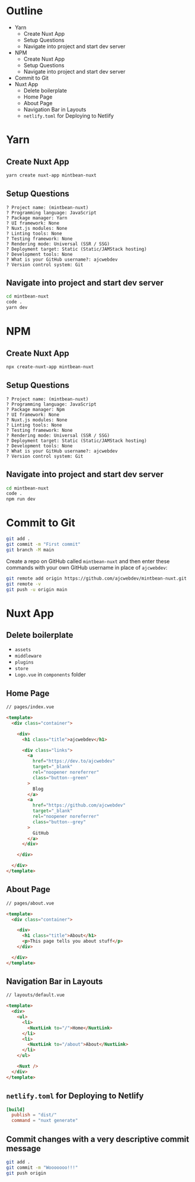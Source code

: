 # Outline

* Yarn
  * Create Nuxt App
  * Setup Questions
  * Navigate into project and start dev server
* NPM
  * Create Nuxt App
  * Setup Questions
  * Navigate into project and start dev server
* Commit to Git
* Nuxt App
  * Delete boilerplate
  * Home Page
  * About Page
  * Navigation Bar in Layouts
  * `netlify.toml` for Deploying to Netlify

# Yarn

## Create Nuxt App

```bash
yarn create nuxt-app mintbean-nuxt
```

## Setup Questions

```
? Project name: (mintbean-nuxt)
? Programming language: JavaScript
? Package manager: Yarn
? UI framework: None
? Nuxt.js modules: None
? Linting tools: None
? Testing framework: None
? Rendering mode: Universal (SSR / SSG)
? Deployment target: Static (Static/JAMStack hosting)
? Development tools: None
? What is your GitHub username?: ajcwebdev
? Version control system: Git
```

## Navigate into project and start dev server

```bash
cd mintbean-nuxt
code .
yarn dev
```

# NPM

## Create Nuxt App

```bash
npx create-nuxt-app mintbean-nuxt
```

## Setup Questions

```
? Project name: (mintbean-nuxt)
? Programming language: JavaScript
? Package manager: Npm
? UI framework: None
? Nuxt.js modules: None
? Linting tools: None
? Testing framework: None
? Rendering mode: Universal (SSR / SSG)
? Deployment target: Static (Static/JAMStack hosting)
? Development tools: None
? What is your GitHub username?: ajcwebdev
? Version control system: Git
```

## Navigate into project and start dev server

```bash
cd mintbean-nuxt
code .
npm run dev
```

# Commit to Git

```bash
git add .
git commit -m "First commit"
git branch -M main
```

Create a repo on GitHub called `mintbean-nuxt` and then enter these commands with your own GitHub username in place of `ajcwebdev`:

```bash
git remote add origin https://github.com/ajcwebdev/mintbean-nuxt.git
git remote -v
git push -u origin main
```

# Nuxt App

## Delete boilerplate
* `assets`
* `middleware`
* `plugins`
* `store`
* `Logo.vue` in `components` folder

## Home Page

```html
// pages/index.vue

<template>
  <div class="container">

    <div>
      <h1 class="title">ajcwebdev</h1>

      <div class="links">
        <a
          href="https://dev.to/ajcwebdev"
          target="_blank"
          rel="noopener noreferrer"
          class="button--green"
        >
          Blog
        </a>
        <a
          href="https://github.com/ajcwebdev"
          target="_blank"
          rel="noopener noreferrer"
          class="button--grey"
        >
          GitHub
        </a>
      </div>

    </div>

  </div>
</template>
```

## About Page

```html
// pages/about.vue

<template>
  <div class="container">

    <div>
      <h1 class="title">About</h1>
      <p>This page tells you about stuff</p>
    </div>

  </div>
</template>
```

## Navigation Bar in Layouts

```html
// layouts/default.vue

<template>
  <div>
    <ul>
      <li>
        <NuxtLink to="/">Home</NuxtLink>
      </li>
      <li>
        <NuxtLink to="/about">About</NuxtLink>
      </li>
    </ul>

    <Nuxt />
  </div>
</template>
```

## `netlify.toml` for Deploying to Netlify

```toml
[build]
  publish = "dist/"
  command = "nuxt generate"
```

## Commit changes with a very descriptive commit message

```bash
git add .
git commit -m "Wooooooo!!!"
git push origin
```
